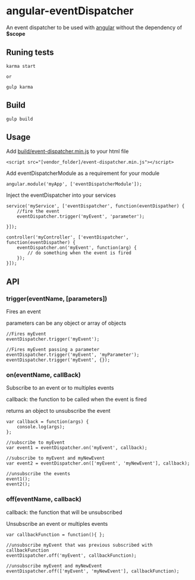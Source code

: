 # angular-eventDispatcher

An event dispatcher to be used with [angular](https://github.com/angular/angular.js) without the dependency of **$scope**

## Runing tests
```
karma start

or

gulp karma
```

## Build
```
gulp build
```

## Usage
Add [build/event-dispatcher.min.js](https://github.com/balliegojr/angular-event-dispatcher/blob/master/build/event-dispatcher.min.js) to your html file
```
<script src="[vendor_folder]/event-dispatcher.min.js"></script>
```
Add eventDispatcherModule as a requirement for your module

```
angular.module('myApp', ['eventDispatcherModule']);
```

Inject the eventDispatcher into your services
```
service('myService', ['eventDispatcher', function(eventDispather) {
	//fire the event
    eventDispatcher.trigger('myEvent', 'parameter');

}]);

controller('myController', ['eventDispatcher', function(eventDispather) {
    eventDispatcher.on('myEvent', function(arg) {
        // do something when the event is fired
    });
}]);
```


## API
### trigger(eventName, [parameters])
Fires an event

parameters can be any object or array of objects

```
//Fires myEvent
eventDispatcher.trigger('myEvent');

//Fires myEvent passing a parameter
eventDispatcher.trigger('myEvent', 'myParameter');
eventDispatcher.trigger('myEvent', {});

```

### on(eventName, callBack)
Subscribe to an event or to multiples events

callback: the function to be called when the event is fired

returns an object to unsubscribe the event

```
var callback = function(args) {
	console.log(args);
};

//subscribe to myEvent
var event1 = eventDispatcher.on('myEvent', callback);

//subscribe to myEvent and myNewEvent
var event2 = eventDispatcher.on(['myEvent', 'myNewEvent'], callback);

//unsubscribe the events
event1();
event2();
```

### off(eventName, callback)

callback: the function that will be unsubscribed

Unsubscribe an event or multiples events
```
var callbackFunction = function(){ };

//unsubscribe myEvent that was previous subscribed with callbackFunction
eventDispatcher.off('myEvent', callbackFunction);

//unsubscribe myEvent and myNewEvent
eventDispatcher.off(['myEvent', 'myNewEvent'], callbackFunction);

```
